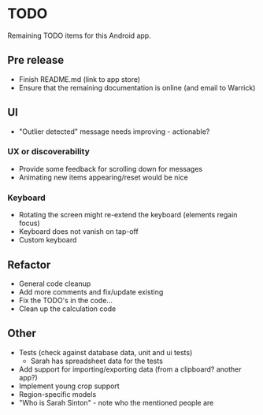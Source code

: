# TODO

Remaining TODO items for this Android app.

## Pre release

- Finish README.md (link to app store)
- Ensure that the remaining documentation is online (and email to Warrick)


## UI

- "Outlier detected" message needs improving - actionable?

### UX or discoverability

- Provide some feedback for scrolling down for messages
- Animating new items appearing/reset would be nice

### Keyboard

- Rotating the screen might re-extend the keyboard (elements regain focus)
- Keyboard does not vanish on tap-off
- Custom keyboard


## Refactor

- General code cleanup
- Add more comments and fix/update existing
- Fix the TODO's in the code...
- Clean up the calculation code


## Other

- Tests (check against database data, unit and ui tests)
  - Sarah has spreadsheet data for the tests
- Add support for importing/exporting data (from a clipboard? another app?)
- Implement young crop support
- Region-specific models
- "Who is Sarah Sinton" - note who the mentioned people are
